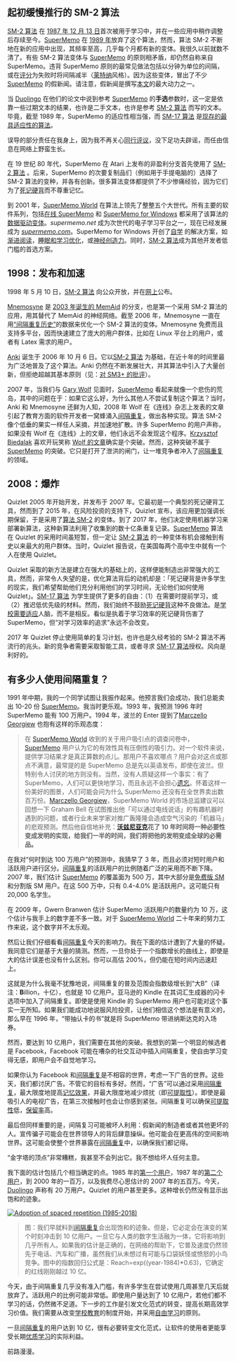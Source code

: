 ## 起初缓慢推行的 SM-2 算法

[SM-2 算法](https://supermemo.guru/wiki/Algorithm_SM-2) 在 [1987 年 12 月 13 日](https://supermemo.guru/wiki/SuperMemo_1.0_for_DOS_(1987))首次被用于学习中，并在一些应用中稍作调整后存续至今。[SuperMemo](https://supermemo.guru/wiki/SuperMemo) 在 [1989 年](https://supermemo.guru/wiki/First_adaptable_spaced_repetition_algorithm:_Algorithm_SM-4)放弃了这个算法，然而，算法 SM-2 不断地在新的应用中出现，其频率至高，几乎每个月都有新的变体。我很久以前就数不清了。有些 SM-2 算法变体与 [SuperMemo](https://supermemo.guru/wiki/SuperMemo) 的原则相矛盾，却仍然自称来自 SuperMemo。违背 SuperMemo 原则的最常见做法包括以分钟为单位的间隔，或在[评分](https://supermemo.guru/wiki/Grade)为失败时将间隔减半（[莱特纳](https://supermemo.guru/wiki/Leitner_system)风格）。因为这些变体，冒出了不少 [SuperMemo](https://supermemo.guru/wiki/SuperMemo) 的假新闻。请注意，假新闻是撰写[本文](https://supermemo.guru/wiki/History_of_spaced_repetition)的最大动力之一。

当 [Duolingo](https://supermemo.guru/wiki/Duolingo) 在他们的论文中说到参考 [SuperMemo](https://supermemo.guru/wiki/SuperMemo) 的**手选**参数时，这一定是依靠一些过期文本的结果，也许是二手文本，也许是参考 [SM-2 算法](https://supermemo.guru/wiki/Algorithm_SM-2) 而写的文本。毕竟，截至 1989 年，SuperMemo 的适应性相当强，而 [SM-17 算法](https://supermemo.guru/wiki/Algorithm_SM-17) 是[现存的最具适应性的算法](https://supermemo.guru/wiki/Universal_metric_for_cross-comparison_of_spaced_repetition_algorithms)。

误导的部分责任在我身上，因为我不再关心[同行评议](https://supermemo.guru/wiki/Peer_review)，没下足功夫辟谣，而任由信息在网络上野蛮生长。

在 19 世纪 80 年代，SuperMemo 在 Atari 上发布的非盈利分支首先使用了 [SM-2 算法](https://supermemo.guru/wiki/Algorithm_SM-2) 。后来，SuperMemo 的次要复制品们（例如用于手提电脑的）选择了 SM-2 算法的变种，并各有创新。很多算法变体都提供了不少惨痛经验，因为它们为了[死记硬背](https://supermemo.guru/wiki/Cramming)而不尊重记忆。

到 2001 年，[SuperMemo World](https://supermemo.guru/wiki/SuperMemo_World) 在算法上领先了整整五个大世代。所有主要的软件系列，包括[在线 SuperMemo](https://supermemo.guru/wiki/SuperMemo.com) 和 [SuperMemo for Windows](https://supermemo.guru/wiki/SuperMemo_for_Windows) 都采用了该算法的[数据驱动变体](https://supermemo.guru/wiki/First_data-driven_spaced_repetition_algorithm:_Algorithm_SM-8)。*supermemo.net* 成为次世代的电子学习平台之一，现在已经发展成为 [*supermemo.com*](https://supermemo.com/)。SuperMemo for Windows 开创了[自学](https://supermemo.guru/wiki/Self-learning) 的解决方案，如[渐进阅读](https://supermemo.guru/wiki/Incremental_reading)，[睡眠和学习优化](https://supermemo.guru/wiki/SleepChart)，或[神经创造力](https://supermemo.guru/wiki/Neural_creativity)。同时，[SM-2 算法](https://supermemo.guru/wiki/Algorithm_SM-2)成为其他开发者低门槛的首选方案。

## 1998：发布和加速

1998 年 5 月 10 日，[SM-2 算法](https://supermemo.guru/wiki/Algorithm_SM-2) 向公众开放，并在[网上](https://www.supermemo.com/english/ol/sm2.htm)公布。

[Mnemosyne](https://supermemo.guru/wiki/Mnemosyne) 是 [2003 年诞生的 MemAid](https://supermemo.guru/wiki/Neural_networks_in_spaced_repetition#David_Calinski_and_FullRecall) 的分支，也是第一个采用 SM-2 算法的应用，用其替代了 MemAid 的神经网络。截至 2006 年，Mnemosyne 一直在用[“间隔重复历史”](https://supermemo.guru/wiki/Repetition_history)的数据来优化一个 SM-2 算法的变体。Mnemosyne 免费而且支持多平台，因而快速建立了庞大的用户群体，比如在 Linux 平台上的用户，或者有 Latex 需求的用户。

[Anki](https://supermemo.guru/wiki/Anki) 诞生于 2006 年 10 月 6 日。它以[SM-2 算法](https://supermemo.guru/wiki/Algorithm_SM-2) 为基础，在近十年的时间里最为广泛地普及了这个算法。Anki 仍然在不断发展壮大，并其算法中引入了大量创新，但拒绝超越其基本原则（见：[对 SM3+ 的批评](https://supermemo.guru/wiki/First_fast-converging_spaced_repetition_algorithm:_Algorithm_SM-5#Criticism_of_Algorithm_SM-5)）。

2007 年，当我们与 [Gary Wolf](https://supermemo.guru/wiki/Gary_Wolf) 见面时，[SuperMemo](https://supermemo.guru/wiki/SuperMemo) 看起来就像一个悲伤的荒岛，其中的问题在于：如果它这么好，为什么其他人不尝试复制这个算法？当时，Anki 和 Mnemosyne 还鲜为人知，2008 年 Wolf 在《连线》杂志上发表的文章引起了教育方面的软件开发者一窝蜂涌入[间隔重复](https://supermemo.guru/wiki/Spaced_repetition)，做出各种实现。算法 SM-2 像个低垂的果实一样任人采摘，并加速地扩散。许多 SuperMemo 的用户声称，如果没有 Wolf 在《连线》上的文章，他们永远不会发现这个程序。[Krzysztof Biedalak](https://supermemo.guru/wiki/Krzysztof_Biedalak) 喜欢开玩笑称 [Wolf 的文章](https://supermemo.guru/wiki/Gary_Wolf)确实是个突破。然而，这种突破不属于 [SuperMemo](https://supermemo.guru/wiki/SuperMemo) 的突破。它只是打开了泄洪的闸门，让一堆竞争者冲入了[间隔重复](https://supermemo.guru/wiki/Spaced_repetition)的领域。

## 2008：爆炸

Quizlet 2005 年开始开发，并发布于 2007 年。它最初是一个典型的死记硬背工具，然而到了 2015 年，在风险投资的支持下，Quizlet 宣布，该应用更加强调长期保留，于是采用了[算法 SM-2](https://supermemo.guru/wiki/Algorithm_SM-2) 的变体。到了 2017 年，他们决定使用机器学习来部署新算法，这种新算法利用了收集到的数十亿条重复记录。[SuperMemo](https://supermemo.guru/wiki/SuperMemo) 算法在 Quizlet 的采用时间虽短暂，但一定让 [SM-2 算法](https://supermemo.guru/wiki/Algorithm_SM-2) 的一种变体有机会接触到有史以来最大的用户群体。当时，Quizlet 报告说，在美国每两个高中生中就有一个人在使用 Quizlet。

Quizlet 采取的新方法是建立在强大的基础上的，这样便能制造出非常强大的工具，然而，非常令人失望的是，优化算法背后的动机却是：「死记硬背是许多学生的现实，我们希望帮助他们充分利用他们的学习时间，无论他们如何使用 Quizlet」。[SM-17 算法](https://supermemo.guru/wiki/Algorithm_SM-17) 为学生提供了更多的自由：（1）在需要时提前学习，或（2）推迟低优先级的材料。然而，我们始终不鼓励[死记硬背](https://supermemo.guru/wiki/Cramming)这种不良做法。是[学校需要适应](https://supermemo.guru/wiki/Reform)人脑，而不是相反。看似是执着于学习效率的死记硬背伤害了 SuperMemo，但“对学习效率的追求”永远不会改变。

2017 年 Quizlet 停止使用简单的复习计划，也许也是久经考验的 SM-2 算法不再流行的兆头。新的竞争者需要采取智能工具，或者寻求 [SM-17 算法](https://supermemo.guru/wiki/Algorithm_SM-17)授权。风向是利好的。

## 有多少人使用间隔重复？

1991 年中期，我的一个同学试图让我振作起来。他预言我们会成功，我们总能卖出 10-20 份 [SuperMemo](https://supermemo.guru/wiki/SuperMemo)。我当时更乐观。1993 年，我预测 1996 年时 SuperMemo 能有 100 万用户。1994 年，波兰的 Enter 提到了[Marczello Georgiew](https://supermemo.guru/wiki/Marczello_Georgiew) 也抱有这样的乐观态度：

> 在 [SuperMemo World](https://supermemo.guru/wiki/SuperMemo_World) 收到的关于用户吸引点的调查问卷中，[SuperMemo](https://supermemo.guru/wiki/SuperMemo) 用户认为它的有效性具有压倒性的吸引力。对一个软件来说，提供学习结果才是真正算数的点儿。那用户不喜欢哪点？用户会对这点或那点不满意，最常提的是 SuperMemo 总是先以英语发布，即使在波兰。但特别令人讨厌的地方则没有。当然，没有人质疑这样一个事实：有了 SuperMemo，人们可以更快地学习，而且永远不会担心[遗忘](https://supermemo.guru/wiki/Forgetting)。怀着这样一份美好的图景，人们可能会问为什么 SuperMemo 还没有在全世界卖出数百万份。[Marczello Georgiew](https://supermemo.guru/wiki/Marczello_Georgiew)，SuperMemo World 的市场总监建议可以回想一下 Graham Bell 在试图推出他「可以通过电线说话」的有趣机器时遇到的问题，或者行业未来学家对推广轰隆隆会造成空气污染的「机器马」的悲观预测。然后他自信地补充：**[沃兹尼亚克](https://supermemo.guru/wiki/Piotr_Wozniak)花了 10 年时间将一种必要性变成发明的实现，给我们一半的时间，我们将把他的发明变成全球的必需品。**

在我对“何时到达 100 万用户”的预测中，我猜早了 3 年，而且必须对短时用户和活跃用户进行区分。[间隔重复](https://supermemo.guru/wiki/Spaced_repetition)的活跃用户的比例随着广泛的采用而不断下降。2007 年，我们估计 [SuperMemo](https://supermemo.guru/wiki/SuperMemo) 的覆盖面为 500 万，其中大部分是[免费版 SM ](https://supermemo.guru/wiki/SuperMemo_freeware)和分割版 SM 用户。在这 500 万中，只有 0.4-4.0% 是活跃用户。这可能只有 20,000 名学生。

在 2009 年，Gwern Branwen 估计 SuperMemo 活跃用户的数量约为 10 万，这个估计与我手上的数字差不多一致。对于 [SuperMemo World](https://supermemo.guru/wiki/SuperMemo_World) 二十年来的努力工作来说，这个数字并不太乐观。

然后让我们仔细看看[间隔重复](https://supermemo.guru/wiki/Spaced_repetition)今天的影响力。我在下面的估计遭到了大量的怀疑。我同意它们是基于大量的猜测。然而，一旦你处于一个指数增长的曲线上，即使是大的估计误差也没有什么区别。你可以高估 200%，但仍能在短时间内迅速赶上。

这就是为什么我毫不犹豫地说，间隔重复的普及范围会指数级增长到“大B”（译注：**B**illion，十亿），也就是 10 亿用户。亚马逊的 Kindle 在其词汇生成器的闪卡选项中加入了间隔重复。即使是使用 Kindle 的 SuperMemo 用户也可能对这个事实一无所知。如果我们能成功地说服风险投资，让他们相信这个想法是有意义的，那么早在 1996 年，“带抽认卡的书”就是将 SuperMemo 带进纳斯达克的入场券。

然而，要达到 10 亿用户，我们需要在其他的突破。我想到的第一个明显的候选者是 Facebook，Facebook 可能在嘈杂的社交互动中插入间隔重复，使自由学习变得无感，即用户会不自觉地学习。

如果你认为 Facebook 和[间隔重复](https://supermemo.guru/wiki/Spaced_repetition)是不相容的世界，考虑一下广告的世界。这些天，我们都讨厌广告。不管它的目标有多好。然而，“广告”可以通过采用[间隔重复](https://supermemo.guru/wiki/Stability)，最大限度地提高[记忆效果](https://supermemo.guru/wiki/Stability)，并最大限度地减少烦扰（即[可提取性](https://supermemo.guru/wiki/Retrievability)）。即使是最吸引人的电视广告，在第三次接触时也会让你感到紧张。间隔重复可以确保[可提取性](https://supermemo.guru/wiki/Retrievability)低，[保留率](https://supermemo.guru/wiki/Retention)高。

最后但同样重要的是，间隔复习可能被坏人利用：假新闻的制造者或者其他更坏的人。宣传骗子可能会在世界领导人的背后肆意操纵。他可能会在更高伟的空间影响世界。这可能会使整个世界暴露在[间隔重复](https://supermemo.guru/wiki/Spaced_repetition)中，以确保我们都记得。

“金字塔的顶点”非常糟糕，我甚至不会列出它。我不想给坏人任何主意。

我下面的估计包括几个相当确定的点。1985 年的[第一个用户](https://supermemo.guru/wiki/Piotr_Wozniak)，1987 年的[第二个用户](https://supermemo.guru/wiki/Mike_Kubiak)，到 2000 年的一百万，以及我费尽心思估计的 2007 年的五百万。今天，[Duolingo](https://supermemo.guru/wiki/Duolingo) 声称有 20 万用户。Quizlet 的用户甚至更多。这种增长仍然没有显示出饱和的迹象。

[![Adoption of spaced repetition (1985-2018)](https://supermemo.guru/images/thumb/9/9a/Adoption_of_spaced_repetition_%281985-2018%29.png/800px-Adoption_of_spaced_repetition_%281985-2018%29.png)](https://supermemo.guru/wiki/File:Adoption_of_spaced_repetition_(1985-2018).png)

> 图：我们早就料到[间隔重复](https://supermemo.guru/wiki/Spaced_repetition)会出现饱和的迹象。但是，它必定会在演变的某个时刻冲击到 10 亿用户。一旦它与人类的数字生活融为一体，它将影响到几乎所有人。如果我的估计是正确的，在网络的帮助下，它普及速度仍然领先于电话、汽车和广播，虽然我们从未想过有可能与口袋妖怪或愤怒的小鸟竞争。图中的指数回归公式是：Reach=exp((year-1984)\*0.63)，它确定的红线刚刚越过 10 亿。

今天，由于间隔重复几乎没有准入门槛，有许多学生在尝试使用几周甚至几天后就放弃了。活跃用户的比例可能非常低。即使用户量达到了 10 亿用户，若他们都不学习的话，仍然微不足道。下一步的工作是引发文化范式的转变，提高长期高效学习价值。我们需要从改变[学校教育](https://supermemo.guru/wiki/Schooling)的制度开始，并采用[自由学习](https://supermemo.guru/wiki/Free_learning)的原则。

一旦[间隔重复](https://supermemo.guru/wiki/Spaced_repetition)的用户达到 10 亿，很有必要转变文化范式，让软件的使用者更能享受长期[优质学习](https://supermemo.guru/wiki/Pleasure_of_learning)的实际利益。

前路漫漫。